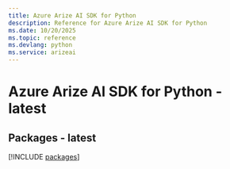 ```yaml
---
title: Azure Arize AI SDK for Python
description: Reference for Azure Arize AI SDK for Python
ms.date: 10/20/2025
ms.topic: reference
ms.devlang: python
ms.service: arizeai
---
```

# Azure Arize AI SDK for Python - latest
## Packages - latest
[!INCLUDE [packages](arize-ai-index.md)]